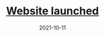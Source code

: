 ---
title: '[Website launched](https://harold-berjamin.githu.io)'
date: 2021-10-11
permalink: /posts/2021-10-11-post1
---